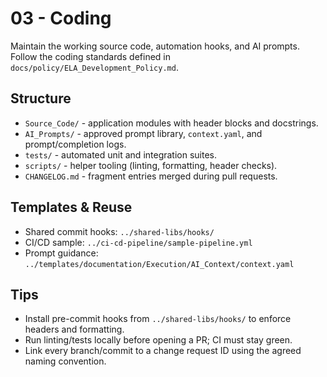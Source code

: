 # 03 - Coding

Maintain the working source code, automation hooks, and AI prompts. Follow the coding standards defined in `docs/policy/ELA_Development_Policy.md`.

## Structure
- `Source_Code/` - application modules with header blocks and docstrings.
- `AI_Prompts/` - approved prompt library, `context.yaml`, and prompt/completion logs.
- `tests/` - automated unit and integration suites.
- `scripts/` - helper tooling (linting, formatting, header checks).
- `CHANGELOG.md` - fragment entries merged during pull requests.

## Templates & Reuse
- Shared commit hooks: `../shared-libs/hooks/`
- CI/CD sample: `../ci-cd-pipeline/sample-pipeline.yml`
- Prompt guidance: `../templates/documentation/Execution/AI_Context/context.yaml`

## Tips
- Install pre-commit hooks from `../shared-libs/hooks/` to enforce headers and formatting.
- Run linting/tests locally before opening a PR; CI must stay green.
- Link every branch/commit to a change request ID using the agreed naming convention.
